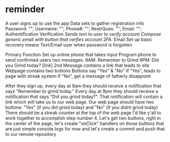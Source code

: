 # reminder


A user signs up to use the app
    Data sets to gather registration info
        Password: "";
        Username: "";
        Phone#: "";
        RestrQues: "";
        Email: "";
    Authentification Verification
        *Sends text to user to verify account*
        *Compose generic email with button that verfies account*
        2FA: Email
    Set up basic recovery means
        Text/Email user when password is forgotten

Primary Function
    Set up online phone that takes input
        Program phone to send confirmed users two messages:
            9AM: Remember to Grind
            9PM: Did you Grind today? [link]
        2nd Message contains a link that leads to site
            Webpage contains two buttons
            Buttons say "Yes" & "No"
            If "Yes", leads to page with streak system
            If "No", get a message of fatherly disappoint

After they sign up, every day at 9am they should receive a notification that says "Remember to grind today."
Every day at 9pm they should receive a notification that says "Did you grind today?".  That notification will contain a link which will take us to our web page.
Our web page should have two buttons: "Yes" (if you did grind today) and "No" (if you didnt grind today)
There should be a streak counter at the top of the web page
I'd like y'all to work together to accomplish step number 4.
Let's get two buttons, right in the center of the page, let's create "onClick" handlers on those buttons that are just simple console.logs for now and let's create a commit and push that to our remote repository